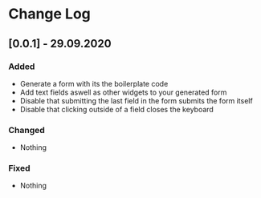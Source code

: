 # Change Log

## [0.0.1] - 29.09.2020

### Added
* Generate a form with its the boilerplate code
* Add text fields aswell as other widgets to your generated form
* Disable that submitting the last field in the form submits the form itself
* Disable that clicking outside of a field closes the keyboard

### Changed
* Nothing

### Fixed
* Nothing
